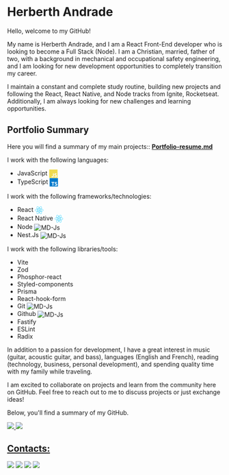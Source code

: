 # Herberth Andrade

Hello, welcome to my GitHub!

My name is Herberth Andrade, and I am a React Front-End developer who is looking to become a Full Stack (Node). I am a Christian, married, father of two, with a background in mechanical and occupational safety engineering, and I am looking for new development opportunities to completely transition my career.

I maintain a constant and complete study routine, building new projects and following the React, React Native, and Node tracks from Ignite, Rocketseat. Additionally, I am always looking for new challenges and learning opportunities.

## Portfolio Summary

Here you will find a summary of my main projects:: **[Portfolio-resume.md](https://github.com/andrademech/Portfolio-resume)**
<br />

I work with the following languages:

<div>
  <ul>
    <li>
      JavaScript
      <img align="center" alt="MD-Js" height="20" width="20" src="https://raw.githubusercontent.com/devicons/devicon/master/icons/javascript/javascript-plain.svg">
    </li>
    <li>
      TypeScript
      <img align="center" alt="MD-Js" height="20" width="20" src="https://raw.githubusercontent.com/devicons/devicon/master/icons/typescript/typescript-plain.svg">
    </li>
  </ul>
</div>

I work with the following frameworks/technologies:

<div>
  <ul>
    <li>
      React
      <img align="center" alt="MD-Js" height="20" width="20" src="https://raw.githubusercontent.com/devicons/devicon/master/icons/react/react-original.svg">
    </li>
    <li>
      React Native
      <img align="center" alt="MD-Js" height="20" width="20" src="https://raw.githubusercontent.com/devicons/devicon/master/icons/react/react-original.svg">
    </li>
    <li>
      Node
      <img align="center" alt="MD-Js" height="20" width="20" src="https://cdn.jsdelivr.net/gh/devicons/devicon/icons/nodejs/nodejs-original.svg" />
    </li>
    <li>
      Nest.Js
      <img align="center" alt="MD-Js" height="20" width="20" src="https://cdn.jsdelivr.net/gh/devicons/devicon/icons/nestjs/nestjs-plain.svg" />
    </li>
  </ul>
</div>

I work with the following libraries/tools:

<div>
  <ul>
    <li>
      Vite
    </li>
    <li>
      Zod
    </li>
    <li>
      Phosphor-react
    </li>
    <li>
      Styled-components
    </li>
    <li>
      Prisma
    </li>
    <li>
      React-hook-form
    </li>
    <li>
      Git
      <img align="center" alt="MD-Js" height="20" width="20" src="https://cdn.jsdelivr.net/gh/devicons/devicon/icons/git/git-original.svg" />
    </li>
    <li>
      Github
      <img align="center" alt="MD-Js" height="20" width="20" src="https://cdn.jsdelivr.net/gh/devicons/devicon/icons/github/github-original.svg" />
    </li>
    <li>
      Fastify
    </li>
    <li>
      ESLint
    </li>
    <li>
      Radix
    </li>
  </ul>
</div>

In addition to a passion for development, I have a great interest in music (guitar, acoustic guitar, and bass), languages (English and French), reading (technology, business, personal development), and spending quality time with my family while traveling.

I am excited to collaborate on projects and learn from the community here on GitHub. Feel free to reach out to me to discuss projects or just exchange ideas!

Below, you'll find a summary of my GitHub.

<div align="left">
  <a href="https://github.com/andrademech">
  <img height="180em" src="https://github-readme-stats.vercel.app/api?username=andrademech&show_icons=true&theme=dracula&include_all_commits=true&count_private=true"/>
  <img height="180em" src="https://github-readme-stats.vercel.app/api/top-langs/?username=andrademech&layout=compact&langs_count=7&theme=dracula"/>
</div>

## Contacts:

<div>
  <a href="https://instagram.com/herberth.dev" target="_blank"><img src="https://img.shields.io/badge/-Instagram-%23E4405F?style=for-the-badge&logo=instagram&logoColor=white" target="_blank"></a>
  <a href="https://www.twitch.tv/seu-usuário-aqui" target="_blank"><img src="https://img.shields.io/badge/Twitch-9146FF?style=for-the-badge&logo=twitch&logoColor=white" target="_blank"></a>
  <a href = "mailto:dev.herberth@gmail.com"><img src="https://img.shields.io/badge/Gmail-D14836?style=for-the-badge&logo=gmail&logoColor=white" target="_blank"></a>
  <a href="https://www.linkedin.com/in/herberth-andrade-759b10127/" target="_blank"><img src="https://img.shields.io/badge/-LinkedIn-%230077B5?style=for-the-badge&logo=linkedin&logoColor=white" target="_blank"></a>   
</div>

